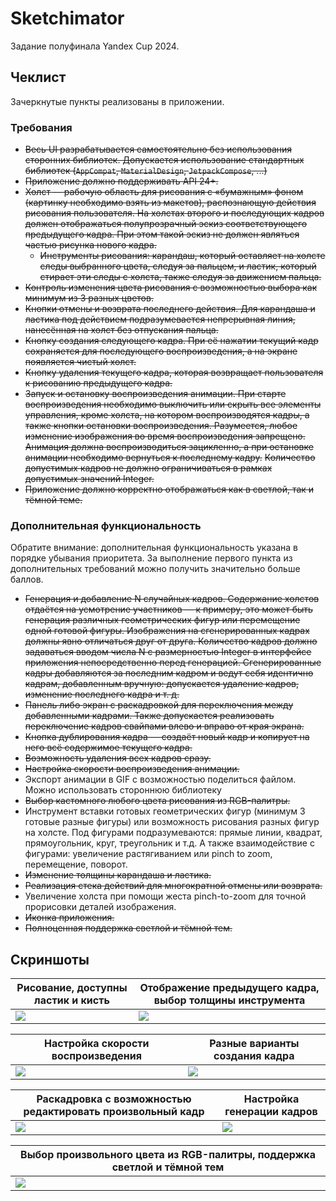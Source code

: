 # Sketchimator
Задание полуфинала Yandex Cup 2024.

## Чеклист
Зачеркнутые пункты реализованы в приложении.

### Требования
- ~~Весь UI разрабатывается самостоятельно без использования сторонних библиотек. Допускается использование стандартных библиотек (`AppCompat`, `MaterialDesign`, `JetpackCompose`, ...)~~
- ~~Приложение должно поддерживать API 24+.~~
- ~~Холст — рабочую область для рисования с «бумажным» фоном (картинку необходимо взять из макетов), распознающую действия рисования пользователя. На холстах второго и последующих кадров должен отображаться полупрозрачный эскиз соответствующего предыдущего кадра. При этом такой эскиз не должен являться частью рисунка нового кадра.~~
    - ~~Инструменты рисования: карандаш, который оставляет на холсте следы выбранного цвета, следуя за пальцем, и ластик, который стирает эти следы с холста, также следуя за движением пальца.~~
- ~~Контроль изменения цвета рисования с возможностью выбора как минимум из 3 разных цветов.~~
- ~~Кнопки отмены и возврата последнего действия. Для карандаша и ластика под действием подразумевается непрерывная линия, нанесённая на холст без отпускания пальца.~~
- ~~Кнопку создания следующего кадра. При её нажатии текущий кадр сохраняется для последующего воспроизведения, а на экране появляется чистый холст.~~
- ~~Кнопку удаления текущего кадра, которая возвращает пользователя к рисованию предыдущего кадра.~~
- ~~Запуск и остановку воспроизведения анимации. При старте воспроизведения необходимо выключить или скрыть все элементы управления, кроме холста, на котором воспроизводятся кадры, а также кнопки остановки воспроизведения. Разумеется, любое изменение изображения во время воспроизведения запрещено. Анимация должна воспроизводиться зацикленно, а при остановке анимации необходимо вернуться к последнему кадру.~~
  ~~Количество допустимых кадров не должно ограничиваться в рамках допустимых значений Integer.~~
- ~~Приложение должно корректно отображаться как в светлой, так и тёмной теме.~~

### Дополнительная функциональность
Обратите внимание: дополнительная функциональность указана в порядке убывания приоритета. За выполнение первого пункта из дополнительных требований можно получить значительно больше баллов.
- ~~Генерация и добавление N случайных кадров. Содержание холстов отдаётся на усмотрение участников — к примеру, это может быть генерация различных геометрических фигур или перемещение одной готовой фигуры. Изображения на сгенерированных кадрах должны явно отличаться друг от друга. Количество кадров должно задаваться вводом числа N с размерностью Integer в интерфейсе приложения непосредственно перед генерацией. Сгенерированные кадры добавляются за последним кадром и ведут себя идентично кадрам, добавленным вручную: допускается удаление кадров, изменение последнего кадра и т. д.~~
- ~~Панель либо экран с раскадровкой для переключения между добавленными кадрами. Также допускается реализовать переключение кадров свайпами влево и вправо от края экрана.~~
- ~~Кнопка дублирования кадра — создаёт новый кадр и копирует на него всё содержимое текущего кадра.~~
- ~~Возможность удаления всех кадров сразу.~~
- ~~Настройка скорости воспроизведения анимации.~~
- Экспорт анимации в GIF с возможностью поделиться файлом. Можно использовать стороннюю библиотеку
- ~~Выбор кастомного любого цвета рисования из RGB-палитры.~~
- Инструмент вставки готовых геометрических фигур (минимум 3 готовые разные фигуры) или возможность рисования разных фигур на холсте. Под фигурами подразумеваются: прямые линии, квадрат, прямоугольник, круг, треугольник и т.д. А также взаимодействие с фигурами: увеличение растягиванием или pinch to zoom, перемещение, поворот.
- ~~Изменение толщины карандаша и ластика.~~
- ~~Реализация стека действий для многократной отмены или возврата.~~
- Увеличение холста при помощи жеста pinch-to-zoom для точной прорисовки деталей изображения.
- ~~Иконка приложения.~~
- ~~Полноценная поддержка светлой и тёмной тем.~~

## Скриншоты

| Рисование, доступны ластик и кисть | Отображение предыдущего кадра, выбор толщины инструмента |
|------------------------------------|----------------------------------------------------------|
| ![](screenshots/drawing.jpg)       | ![](screenshots/previous_frame_brush_size.jpg)           |

| Настройка скорости воспроизведения     | Разные варианты создания кадра            |
|----------------------------------------|-------------------------------------------|
| ![](screenshots/dynamic_framerate.jpg) | ![](screenshots/frame_creation_modes.jpg) |

| Раскадровка с возможностью редактировать произвольный кадр | Настройка генерации кадров                         |
|------------------------------------------------------------|----------------------------------------------------|
| ![](screenshots/frame_list.jpg)                            | ![](screenshots/frames_generation_light_theme.jpg) |

| Выбор произвольного цвета из RGB-палитры, поддержка светлой и тёмной тем |
|--------------------------------------------------------------------------|
| ![](screenshots/color_palette.jpg)                                       |
